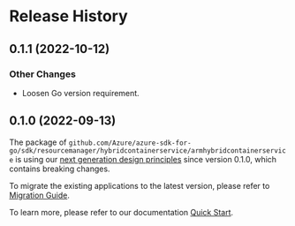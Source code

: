 # Release History

## 0.1.1 (2022-10-12)
### Other Changes
- Loosen Go version requirement.

## 0.1.0 (2022-09-13)

The package of `github.com/Azure/azure-sdk-for-go/sdk/resourcemanager/hybridcontainerservice/armhybridcontainerservice` is using our [next generation design principles](https://azure.github.io/azure-sdk/general_introduction.html) since version 0.1.0, which contains breaking changes.

To migrate the existing applications to the latest version, please refer to [Migration Guide](https://aka.ms/azsdk/go/mgmt/migration).

To learn more, please refer to our documentation [Quick Start](https://aka.ms/azsdk/go/mgmt).